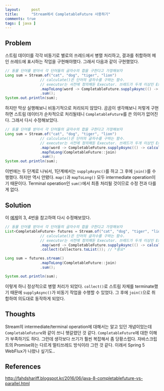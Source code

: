 ```yaml
---
layout:     post
title:      "Stream에서 CompletableFuture 사용하기"
comments: true
tags: [ java ]
---
```


## Problem

스트림 데이터를 각각 비동기로 별로의 쓰레드에서 병렬 처리하고, 결과를 취합하여 메인 쓰레드에 표시하는 작업을 구현해야했다. 그래서 다음과 같이 구현했었다.

```java
// 동물 단어를 받아서 각 단어들의 글자수의 합을 구한다고 가정해보자
Long sum = Stream.of("cat", "dog", "tiger", "lion")
                // calculate()은 단어의 글자수를 구하는 함수.
                // executor는 사전에 정의해둔 Executor. 쓰레드가 두개 이상인 Executor라고 가정하자.
                .mapToLong(word -> CompletableFuture.supplyAsync(() -> calculate(word), executor).join())
                .sum();
System.out.println(sum);
```

하지만 막상 실행해보니 비동기적으로 처리되지 않았다. 곰곰이 생각해보니 저렇게 구현하면 스트림 데이터가 순차적으로 처리될테니 `CompletableFuture`를 쓴 의미가 없어진다. 그래서 다시 수정해보았다.

```java
// 동물 단어를 받아서 각 단어들의 글자수의 합을 구한다고 가정해보자
Long sum = Stream.of("cat", "dog", "tiger", "lion")
                // calculate()은 단어의 글자수를 구하는 함수.
                // executor는 사전에 정의해둔 Executor. 쓰레드가 두개 이상인 Executor라고 가정하자.
                .map(word -> CompletableFuture.supplyAsync(() -> calculate(word), executor))
                .mapToLong(CompletableFuture::join)
                .sum();
System.out.println(sum);
```

이번에는 두 단계로 나눠서, 1단계에서는 `supplyAsync()`를 하고 그 후에 `join()`를 수행했다. 하지만 역시 안됐다. `map()`과 `mapToLong()` 모두 intermediate operation이기 때문이다. Terminal operation인 `sum()`에서 최종 처리될 것이므로 수정 전과 다를게 없다.

## Solution

이 [예제](http://fahdshariff.blogspot.kr/2016/06/java-8-completablefuture-vs-parallel.html)의 3, 4번을 참고하여 다시 수정해보았다.

```java
// 동물 단어를 받아서 각 단어들의 글자수의 합을 구한다고 가정해보자
List<CompletableFuture> futures = Stream.of("cat", "dog", "tiger", "lion")
                // calculate()은 단어의 글자수를 구하는 함수.
                // executor는 사전에 정의해둔 Executor. 쓰레드가 두개 이상인 Executor라고 가정하자.
                .map(word -> CompletableFuture.supplyAsync(() -> calculate(word), executor))
                .collect(Collectors.toList()); // *중요*

Long sum = futures.stream()
                .mapToLong(CompletableFuture::join)
                .sum();

System.out.println(sum);
```

이렇게 하니 정상적으로 병렬 처리가 되었다. `collect()`로 스트림 자체를 terminate했기 때문에 `supplyAsync()`가 비동기 작업을 수행할 수 있었다. 그 후에 `join()`으로 취합하여 의도대로 동작하게 되었다.

## Thoughts

Stream의 intermediate/terminal operation에 대해서는 알고 있던 개념이었는데 `CompletableFuture`와 같이 쓰니 헷갈렸던 것 같다. `CompletableFuture`에 대한 이해가 부족하기도 하다. 그런데 생각보다 쓰기가 훨씬 복잡해서 좀 당황스럽다. 자바스크립트의 Promise와는 다르게 멀티쓰레드 방식이라 그런 것 같다. 이래서 Spring 5 WebFlux가 나왔나 싶기도..

## References
<http://fahdshariff.blogspot.kr/2016/06/java-8-completablefuture-vs-parallel.html>